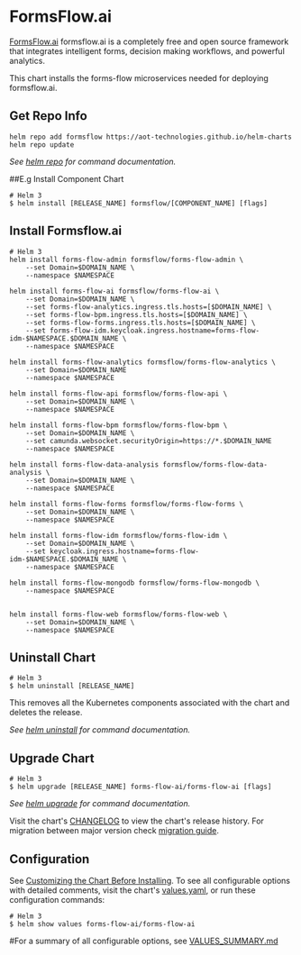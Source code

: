 # FormsFlow.ai

[FormsFlow.ai](https://formsflow.ai/) formsflow.ai is a completely free and open source framework that integrates intelligent forms, decision making workflows, and powerful analytics.

This chart installs the forms-flow microservices needed for deploying formsflow.ai.

## Get Repo Info

```console
helm repo add formsflow https://aot-technologies.github.io/helm-charts
helm repo update
```

_See [helm repo](https://helm.sh/docs/helm/helm_repo/) for command documentation._

##E.g Install Component Chart
```console
# Helm 3
$ helm install [RELEASE_NAME] formsflow/[COMPONENT_NAME] [flags]
```


## Install Formsflow.ai
```console
# Helm 3
helm install forms-flow-admin formsflow/forms-flow-admin \
	--set Domain=$DOMAIN_NAME \
	--namespace $NAMESPACE

helm install forms-flow-ai formsflow/forms-flow-ai \
	--set Domain=$DOMAIN_NAME \ 
	--set forms-flow-analytics.ingress.tls.hosts=[$DOMAIN_NAME] \
	--set forms-flow-bpm.ingress.tls.hosts=[$DOMAIN_NAME] \
	--set forms-flow-forms.ingress.tls.hosts=[$DOMAIN_NAME] \ 
	--set forms-flow-idm.keycloak.ingress.hostname=forms-flow-idm-$NAMESPACE.$DOMAIN_NAME \
	--namespace $NAMESPACE
 
helm install forms-flow-analytics formsflow/forms-flow-analytics \
	--set Domain=$DOMAIN_NAME 
	--namespace $NAMESPACE

helm install forms-flow-api formsflow/forms-flow-api \
	--set Domain=$DOMAIN_NAME \
	--namespace $NAMESPACE

helm install forms-flow-bpm formsflow/forms-flow-bpm \
	--set Domain=$DOMAIN_NAME \
	--set camunda.websocket.securityOrigin=https://*.$DOMAIN_NAME
	--namespace $NAMESPACE

helm install forms-flow-data-analysis formsflow/forms-flow-data-analysis \
	--set Domain=$DOMAIN_NAME \
	--namespace $NAMESPACE

helm install forms-flow-forms formsflow/forms-flow-forms \
	--set Domain=$DOMAIN_NAME \
	--namespace $NAMESPACE

helm install forms-flow-idm formsflow/forms-flow-idm \
	--set Domain=$DOMAIN_NAME \
	--set keycloak.ingress.hostname=forms-flow-idm-$NAMESPACE.$DOMAIN_NAME \
	--namespace $NAMESPACE 

helm install forms-flow-mongodb formsflow/forms-flow-mongodb \
	--namespace $NAMESPACE


helm install forms-flow-web formsflow/forms-flow-web \
	--set Domain=$DOMAIN_NAME \
	--namespace $NAMESPACE

```
## Uninstall Chart

```console
# Helm 3
$ helm uninstall [RELEASE_NAME]
```

This removes all the Kubernetes components associated with the chart and deletes the release.

_See [helm uninstall](https://helm.sh/docs/helm/helm_uninstall/) for command documentation._

## Upgrade Chart

```console
# Helm 3
$ helm upgrade [RELEASE_NAME] forms-flow-ai/forms-flow-ai [flags]
```

_See [helm upgrade](https://helm.sh/docs/helm/helm_upgrade/) for command documentation._

Visit the chart's [CHANGELOG](./CHANGELOG.md) to view the chart's release history.
For migration between major version check [migration guide](#migration-guide).

## Configuration

See [Customizing the Chart Before Installing](https://helm.sh/docs/intro/using_helm/#customizing-the-chart-before-installing).
To see all configurable options with detailed comments, visit the chart's [values.yaml](./values.yaml), or run these configuration commands:

```console
# Helm 3
$ helm show values forms-flow-ai/forms-flow-ai
```

#For a summary of all configurable options, see [VALUES_SUMMARY.md](./VALUES_SUMMARY.md)
